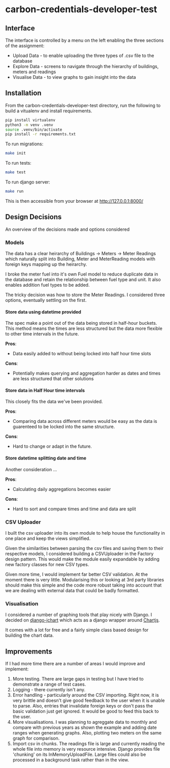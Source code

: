 # carbon-credentials-developer-test

## Interface
The interface is controlled by a menu on the left enabling the three sections of the assignment:

* Upload Data - to enable uploading the three types of .csv file to the database
* Explore Data - screens to navigate through the hierarchy of buildings, meters and readings
* Visualise Data - to view graphs to gain insight into the data


## Installation
From the carbon-credentials-developer-test directory, run the following to build a vitualenv and install requirements.
```bash
pip install virtualenv
python3 -m venv .venv
source .venv/bin/activate
pip install -r requirements.txt
```

To run migrations:
```bash
make init
```

To run tests:
```bash
make test
```

To run django server:
```bash
make run
```
This is then accessible from your browser at http://127.0.0.1:8000/


## Design Decisions
An overview of the decisions made and options considered

### Models
The data has a clear heirarchy of Buildings -> Meters -> Meter Readings which naturally split into Building, Meter and MeterReading models with foreign keys mapping up the heirarchy.

I broke the meter fuel into it's own Fuel model to reduce duplicate data in the database and retain the relationship between fuel type and unit. It also enables addition fuel types to be added.

The tricky decision was how to store the Meter Readings. I considered three options, eventually settling on the first.

#### Store data using datetime provided
The spec make a point out of the data being stored in half-hour buckets. This method means the times are less structured but the data more flexible to other time intervals in the future.

__Pros__:
* Data easily added to without being locked into half hour time slots

__Cons__:
* Potentially makes querying and aggregation harder as dates and times are less structured that other solutions

#### Store data in Half Hour time intervals
This closely fits the data we've been provided.

__Pros__:
* Comparing data across different meters would be easy as the data is guarenteed to be locked into the same structure.

__Cons__:
* Hard to change or adapt in the future.

#### Store datetime splitting date and time
Another consideration ...

__Pros__:
* Calculating daily aggregations becomes easier

__Cons__:
* Hard to sort and compare times and time and data are split

### CSV Uploader
I built the csv uploader into its own module to help house the functionality in one place and keep the views simplified.

Given the similarities between parsing the csv files and saving them to their respective models, I considered building a CSVUploader in the Factory design pattern. This would make the module easily expandable by adding new factory classes for new CSV types.

Given more time, I would implement far better CSV validation. At the moment there is very little. Modularising this or looking at 3rd party libraries should make this simple and the code more robust taking into account that we are dealing with external data that could be badly formatted.

### Visualisation
I considered a number of graphing tools that play nicely with Django. I decided on [django-jchart](https://github.com/matthisk/django-jchart) which acts as a django wrapper around [Chartjs](https://www.chartjs.org/).

It comes with a lot for free and a fairly simple class based design for building the chart data.

## Improvements
If I had more time there are a number of areas I would improve and implement:
1. More testing. There are large gaps in testing but I have tried to demonstrate a range of test cases.
2. Logging - there currently isn't any.
3. Error handling - particularly around the CSV importing. Right now, it is very brittle and doesn't give good feedback to the user when it is unable to parse. Also, entries that invalidate foreign keys or don't pass the basic validation just get ignored. It would be good to feed this back to the user.
4. More visualisations. I was planning to agreggate data to monthly and compare with previous years as shown the example and adding date ranges when generating graphs. Also, plotting two meters on the same graph for comparison.
5. Import csv in chunks. The readings file is large and currently reading the whole file into memory is very resource intensive. Django provides file 'chunking' on its InMemoryUploadFile. Large files could also be processed in a background task rather than in the view.
